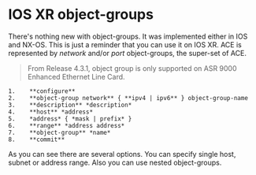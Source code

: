 # IOS XR object-groups
There's nothing new with object-groups. It was implemented either in IOS and NX-OS. This is just a reminder that you can use it on IOS XR. ACE is represented by *network* and/or *port* object-groups, the super-set of ACE.

> From Release 4.3.1, object group is only supported on ASR 9000 Enhanced Ethernet Line Card.

```cisco
1.    **configure**
2.    **object-group network** { **ipv4 | ipv6** } object-group-name
3.    **description** *description*
4.    **host** *address*
5.    *address* { *mask | prefix* }
6.    **range** *address address*
7.    **object-group** *name*
8.    **commit**
```
As you can see there are several options. You can specify single host, subnet or address range. Also you can use nested object-groups.
